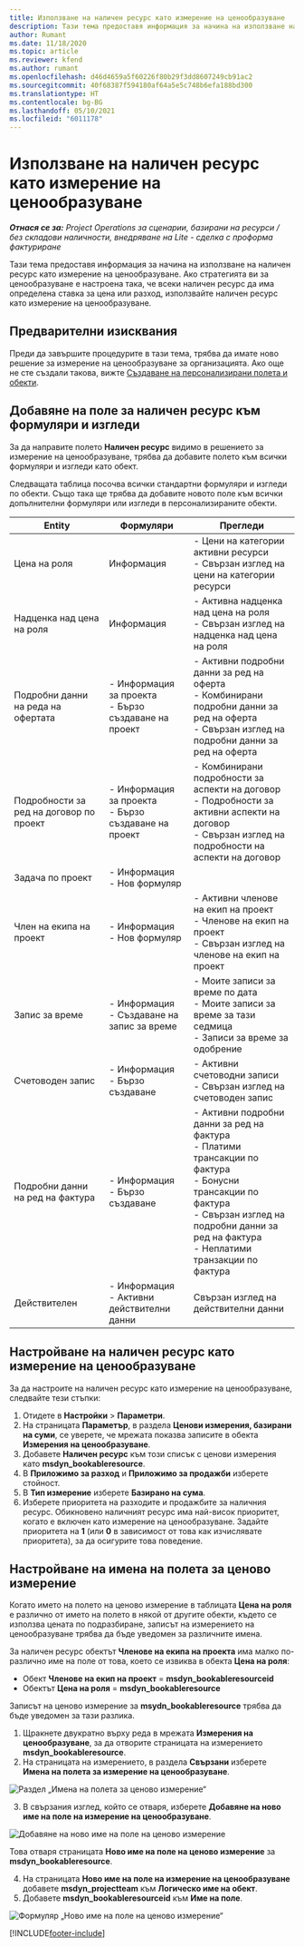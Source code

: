 ```yaml
---
title: Използване на наличен ресурс като измерение на ценообразуване
description: Тази тема предоставя информация за начина на използване на наличен ресурс като измерение на ценообразуване.
author: Rumant
ms.date: 11/18/2020
ms.topic: article
ms.reviewer: kfend
ms.author: rumant
ms.openlocfilehash: d46d4659a5f60226f80b29f3dd8607249cb91ac2
ms.sourcegitcommit: 40f68387f594180af64a5e5c748b6efa188bd300
ms.translationtype: HT
ms.contentlocale: bg-BG
ms.lasthandoff: 05/10/2021
ms.locfileid: "6011178"
---
```

# <a name="use-a-bookable-resource-as-a-pricing-dimension"></a>Използване на наличен ресурс като измерение на ценообразуване

 _**Отнася се за:** Project Operations за сценарии, базирани на ресурси / без складови наличности, внедряване на Lite - сделка с проформа фактуриране_ 

Тази тема предоставя информация за начина на използване на наличен ресурс като измерение на ценообразуване. Ако стратегията ви за ценообразуване е настроена така, че всеки наличен ресурс да има определена ставка за цена или разход, използвайте наличен ресурс като измерение на ценообразуване.

## <a name="prerequisites"></a>Предварителни изисквания
Преди да завършите процедурите в тази тема, трябва да имате ново решение за измерение на ценообразуване за организацията. Ако още не сте създали такова, вижте [Създаване на персонализирани полета и обекти](../pricing-costing/create-custom-fields-entities-pricing-dimensions.md).

## <a name="add-the-bookable-resource-field-to-forms-and-views"></a>Добавяне на поле за наличен ресурс към формуляри и изгледи
За да направите полето **Наличен ресурс** видимо в решението за измерение на ценообразуване, трябва да добавите полето към всички формуляри и изгледи като обект.

Следващата таблица посочва всички стандартни формуляри и изгледи по обекти. Също така ще трябва да добавите новото поле към всички допълнителни формуляри или изгледи в персонализираните обекти.

|   Entity        | Формуляри   |Прегледи        |
| ------------------------------|---------------------------------|----------------------------------|
|  Цена на роля| Информация | - Цени на категории активни ресурси<br> - Свързан изглед на цени на категории ресурси |
|  Надценка над цена на роля| Информация| - Активна надценка над цена на роля<br>- Свързан изглед на надценка над цена на роля |
|  Подробни данни на реда на офертата| - Информация за проекта<br>- Бързо създаване на проект| - Активни подробни данни за ред на оферта<br>- Комбинирани подробни данни за ред на оферта<br>- Свързан изглед на подробни данни за ред на оферта |
|  Подробности за ред на договор по проект| - Информация за проекта<br>- Бързо създаване на проект| - Комбинирани подробности за аспекти на договор<br>- Подробности за активни аспекти на договор<br>- Свързан изглед на подробности на аспекти на договор |
|  Задача по проект| - Информация<br>- Нов формуляр| &nbsp; |
|  Член на екипа на проект| - Информация<br>- Нов формуляр| - Активни членове на екип на проект<br>- Членове на екип на проект<br>- Свързан изглед на членове на екип на проект |
|  Запис за време| - Информация<br>- Създаване на запис за време| - Моите записи за време по дата<br>- Моите записи за време за тази седмица<br>- Записи за време за одобрение|
|  Счетоводен запис| - Информация<br>- Бързо създаване| - Активни счетоводни записи<br>- Свързан изглед на счетоводен запис |
|  Подробни данни на ред на фактура| - Информация<br>- Бързо създаване| - Активни подробни данни за ред на фактура<br>- Платими трансакции по фактура<br>- Бонусни трансакции по фактура<br>- Свързан изглед на подробни данни за ред на фактура <br>- Неплатими транзакции по фактура|
|  Действителен| - Информация<br>- Активни действителни данни| Свързан изглед на действителни данни |

## <a name="set-up-a-bookable-resource-as-a-pricing-dimension"></a>Настройване на наличен ресурс като измерение на ценообразуване
За да настроите на наличен ресурс като измерение на ценообразуване, следвайте тези стъпки:

1. Отидете в **Настройки** > **Параметри**. 
2. На страницата **Параметър**, в раздела **Ценови измерения, базирани на суми**, се уверете, че мрежата показва записите в обекта **Измерения на ценообразуване**. 
2. Добавете **Наличен ресурс** към този списък с ценови измерения като **msdyn_bookableresource**. 
3. В **Приложимо за разход** и **Приложимо за продажби** изберете стойност.
4. В **Тип измерение** изберете **Базирано на сума**. 
5. Изберете приоритета на разходите и продажбите за наличния ресурс. Обикновено наличният ресурс има най-висок приоритет, когато е включен като измерение на ценообразуване. Задайте приоритета на **1** (или **0** в зависимост от това как изчислявате приоритета), за да осигурите това поведение.

## <a name="set-up-pricing-dimension-field-names"></a>Настройване на имена на полета за ценово измерение

Когато името на полето на ценово измерение в таблицата **Цена на роля** е различно от името на полето в някой от другите обекти, където се използва цената по подразбиране, записът на измерението на ценообразуване трябва да бъде уведомен за различните имена.  

За наличен ресурс обектът **Членове на екипа на проекта** има малко по-различно име на поле от това, което се извиква в обекта **Цена на роля**: 

 - Обект **Членове на екип на проект** = **msdyn_bookableresourceid**
 - Обектът **Цена на роля** = **msdyn_bookableresource**

Записът на ценово измерение за **msydn_bookableresource** трябва да бъде уведомен за тази разлика.

1. Щракнете двукратно върху реда в мрежата **Измерения на ценообразуване**, за да отворите страницата на измерението **msdyn_bookableresource**.
2. На страницата на измерението, в раздела **Свързани** изберете **Имена на полета за измерение на ценообразуване**.

  ![Раздел „Имена на полета за ценово измерение“](media/PD-fieldname.png)

3. В свързания изглед, който се отваря, изберете **Добавяне на ново име на поле на измерение на ценообразуване**.

  ![Добавяне на ново име на поле на ценово измерение](media/Add-NewPD-fieldname.png)

  Това отваря страницата **Ново име на поле на ценово измерение** за **msdyn_bookableresource**. 

4. На страницата **Ново име на поле на измерение на ценообразуване** добавете **msdyn_projectteam** към **Логическо име на обект**.
5. Добавете **msdyn_bookableresourceid** към **Име на поле**.

 ![Формуляр „Ново име на поле на ценово измерение“](media/PD-fieldname-Added.png)


[!INCLUDE[footer-include](../includes/footer-banner.md)]
